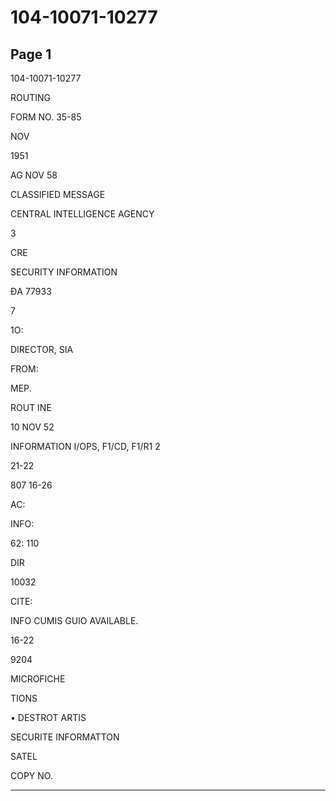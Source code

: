 # 104-10071-10277

## Page 1

104-10071-10277

ROUTING

FORM NO. 35-85

NOV

1951

AG NOV 58

CLASSIFIED MESSAGE

CENTRAL INTELLIGENCE AGENCY

3

CRE

SECURITY INFORMATION

ĐA 77933

7

1O:

DIRECTOR, SIA

FROM:

MEP.

ROUT INE

10 NOV 52

INFORMATION I/OPS, F1/CD, F1/R1 2

21-22

807 16-26

AC:

INFO:

62: 110

DIR

10032

CITE:

INFO CUMIS GUIO AVAILABLE.

16-22

9204

MICROFICHE

TIONS

• DESTROT ARTIS

SECURITE INFORMATTON

SATEL

COPY NO.

---

